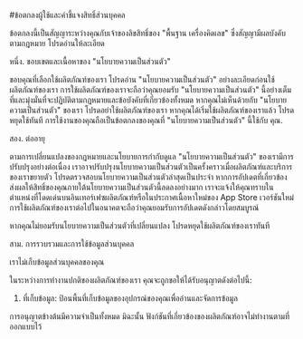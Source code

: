 #ข้อตกลงผู้ใช้และคำชี้แจงสิทธิ์ส่วนบุคคล

ข้อตกลงนี้เป็นสัญญาระหว่างคุณกับเจ้าของลิขสิทธิ์ของ "พื้นฐาน เครื่องคิดเลข" ซึ่งสัญญามีผลบังคับตามกฎหมาย โปรดอ่านให้ละเอียด

หนึ่ง. ขอบเขตและเนื้อหาของ "นโยบายความเป็นส่วนตัว"

ขอบคุณที่เลือกใช้ผลิตภัณฑ์ของเรา โปรดอ่าน "นโยบายความเป็นส่วนตัว" อย่างละเอียดก่อนใช้ผลิตภัณฑ์ของเรา การใช้ผลิตภัณฑ์ของเราจะถือว่าคุณยอมรับ "นโยบายความเป็นส่วนตัว" นี้อย่างเต็มที่และมุ่งมั่นที่จะปฏิบัติตามกฎหมายและข้อบังคับที่เกี่ยวข้องทั้งหมด หากคุณไม่เห็นด้วยกับ "นโยบายความเป็นส่วนตัว" ของเรา โปรดอย่าใช้ผลิตภัณฑ์ของเรา หากคุณได้เริ่มใช้ผลิตภัณฑ์ของเราแล้ว โปรดหยุดใช้ทันที การใช้งานของคุณถือเป็นข้อตกลงของคุณที่ "นโยบายความเป็นส่วนตัว" นี้ใช้กับ คุณ.

สอง. ต่ออายุ

ตามการเปลี่ยนแปลงของกฎหมายและนโยบายการกำกับดูแล "นโยบายความเป็นส่วนตัว" ของเรามีการปรับปรุงอย่างต่อเนื่อง เราอาจปรับปรุงนโยบายความเป็นส่วนตัวเป็นครั้งคราวเมื่อผลิตภัณฑ์และบริการของเราขยายตัว โปรดตรวจสอบนโยบายความเป็นส่วนตัวล่าสุดเป็นประจำ หากการอัปเดตที่เกี่ยวข้องส่งผลให้สิทธิ์ของคุณภายใต้นโยบายความเป็นส่วนตัวนี้ลดลงอย่างมาก เราจะแจ้งให้คุณทราบในตำแหน่งที่โดดเด่นบนอินเทอร์เฟซผลิตภัณฑ์หรือในประกาศเนื้อหาใหม่ของ App Store เวอร์ชันใหม่ การใช้ผลิตภัณฑ์ของเราต่อไปในอนาคตจะถือว่าคุณยอมรับการอัปเดตดังกล่าวโดยสมบูรณ์

หากคุณไม่ยอมรับนโยบายความเป็นส่วนตัวที่เปลี่ยนแปลง โปรดหยุดใช้ผลิตภัณฑ์ของเราทันที

สาม. การรวบรวมและการใช้ข้อมูลส่วนบุคคล

เราไม่เก็บข้อมูลส่วนบุคคลของคุณ

ในระหว่างการทำงานปกติของผลิตภัณฑ์ของเรา คุณจะถูกขอให้ได้รับอนุญาตดังต่อไปนี้:

1. ที่เก็บข้อมูล: ป้อนพื้นที่เก็บข้อมูลของอุปกรณ์ของคุณเพื่ออ่านและจัดการข้อมูล

การอนุญาตข้างต้นมีความจำเป็นทั้งหมด มิฉะนั้น ฟังก์ชันที่เกี่ยวข้องของผลิตภัณฑ์อาจไม่ทำงานตามที่ออกแบบไว้
